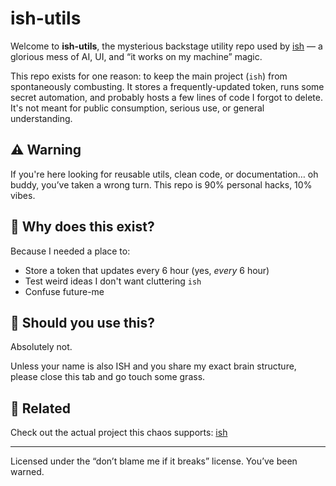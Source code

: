 # ish-utils

Welcome to **ish-utils**, the mysterious backstage utility repo used by [ish](https://github.com/theayan/ish) — a glorious mess of AI, UI, and “it works on my machine” magic.

This repo exists for one reason: to keep the main project (`ish`) from spontaneously combusting. It stores a frequently-updated token, runs some secret automation, and probably hosts a few lines of code I forgot to delete. It's not meant for public consumption, serious use, or general understanding.

## ⚠️ Warning

If you're here looking for reusable utils, clean code, or documentation… oh buddy, you’ve taken a wrong turn. This repo is 90% personal hacks, 10% vibes.

## 🧠 Why does this exist?

Because I needed a place to:

- Store a token that updates every 6 hour (yes, *every* 6 hour)
- Test weird ideas I don't want cluttering `ish`
- Confuse future-me

## 🛑 Should you use this?

Absolutely not.

Unless your name is also ISH and you share my exact brain structure, please close this tab and go touch some grass.

## 📎 Related

Check out the actual project this chaos supports: [ish](https://github.com/theayan/ish)

---

Licensed under the “don’t blame me if it breaks” license. You’ve been warned.
